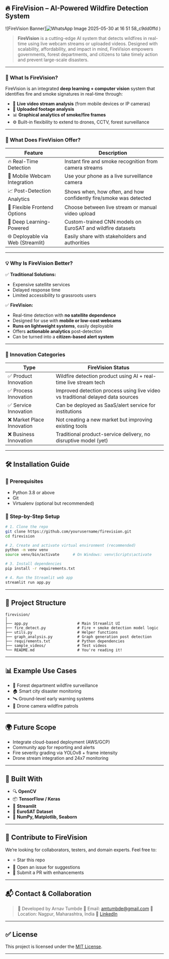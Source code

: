 ## 🔥 FireVision – AI-Powered Wildfire Detection System

![FireVision Banner]![WhatsApp Image 2025-05-30 at 16 51 58_c9dd0ffd](https://github.com/user-attachments/assets/3e4efa48-dbd1-4b7f-a3d0-0121a6a84e84)
) <!-- Optional: add a banner image -->

> **FireVision** is a cutting-edge AI system that detects wildfires in real-time using live webcam streams or uploaded videos. Designed with scalability, affordability, and impact in mind, FireVision empowers governments, forest departments, and citizens to take timely action and prevent large-scale disasters.

---

### 🧠 What Is FireVision?

FireVision is an integrated **deep learning + computer vision** system that identifies fire and smoke signatures in real-time through:

* 🔴 **Live video stream analysis** (from mobile devices or IP cameras)
* 🔁 **Uploaded footage analysis**
* 📊 **Graphical analytics of smoke/fire frames**
* ⚙️ Built-in flexibility to extend to drones, CCTV, forest surveillance

---

### 🚀 What Does FireVision Offer?

| Feature                           | Description                                                        |
| --------------------------------- | ------------------------------------------------------------------ |
| 🔥 Real-Time Detection            | Instant fire and smoke recognition from camera streams             |
| 📱 Mobile Webcam Integration      | Use your phone as a live surveillance camera                       |
| 📈 Post-Detection Analytics       | Shows when, how often, and how confidently fire/smoke was detected |
| 🎯 Flexible Frontend Options      | Choose between live stream or manual video upload                  |
| 🧠 Deep Learning-Powered          | Custom-trained CNN models on EuroSAT and wildfire datasets         |
| 🌐 Deployable via Web (Streamlit) | Easily share with stakeholders and authorities                     |

---

### 💡 Why Is FireVision Better?

✅ **Traditional Solutions:**

* Expensive satellite services
* Delayed response time
* Limited accessibility to grassroots users

✅ **FireVision:**

* Real-time detection with **no satellite dependence**
* Designed for use with **mobile or low-cost webcams**
* **Runs on lightweight systems**, easily deployable
* Offers **actionable analytics** post-detection
* Can be turned into a **citizen-based alert system**

---

### 🧪 Innovation Categories

| Type                      | FireVision Status                                                               |
| ------------------------- | ------------------------------------------------------------------------------- |
| ✅ Product Innovation      | Wildfire detection product using AI + real-time live stream tech                |
| ✅ Process Innovation      | Improved detection process using live video vs traditional delayed data sources |
| ✅ Service Innovation      | Can be deployed as SaaS/alert service for institutions                          |
| ❌ Market Place Innovation | Not creating a new market but improving existing tools                          |
| ❌ Business Innovation     | Traditional product-service delivery, no disruptive model (yet)                 |

---

## 🛠️ Installation Guide

### 📌 Prerequisites

* Python 3.8 or above
* Git
* Virtualenv (optional but recommended)

### 📁 Step-by-Step Setup

```bash
# 1. Clone the repo
git clone https://github.com/yourusername/firevision.git
cd firevision

# 2. Create and activate virtual environment (recommended)
python -m venv venv
source venv/bin/activate      # On Windows: venv\Scripts\activate

# 3. Install dependencies
pip install -r requirements.txt

# 4. Run the Streamlit web app
streamlit run app.py
```

---

## 🧪 Project Structure

```
firevision/
│
├── app.py                      # Main Streamlit UI
├── fire_detect.py              # Fire + smoke detection model logic
├── utils.py                    # Helper functions
├── graph_analysis.py           # Graph generation post detection
├── requirements.txt            # Python dependencies
├── sample_videos/              # Test videos
└── README.md                   # You're reading it!
```

---

## 📊 Example Use Cases

* 🌲 Forest department wildfire surveillance
* 🏠 Smart city disaster monitoring
* 🛰️ Ground-level early warning systems
* 🚁 Drone camera wildfire patrols

---

## 🌍 Future Scope

* Integrate cloud-based deployment (AWS/GCP)
* Community app for reporting and alerts
* Fire severity grading via YOLOv8 + frame intensity
* Drone stream integration and 24x7 monitoring

---

## 🧠 Built With

* 🔍 **OpenCV**
* 📦 **TensorFlow / Keras**
* 🎥 **Streamlit**
* 🧪 **EuroSAT Dataset**
* 🧰 **NumPy, Matplotlib, Seaborn**

---

## 🙌 Contribute to FireVision

We’re looking for collaborators, testers, and domain experts. Feel free to:

* ⭐ Star this repo
* 🐛 Open an issue for suggestions
* 🔧 Submit a PR with enhancements

---

## 📬 Contact & Collaboration

> 👤 Developed by Arnav Tumbde
> 📧 Email: [amtumbde@gmail.com](mailto:amtumbde@gmail.com)
> 📍 Location: Nagpur, Maharashtra, India
> 🔗 [LinkedIn](https://linkedin.com/in/arnavtumbde)

---

## ✅ License

This project is licensed under the [MIT License](LICENSE).

---

